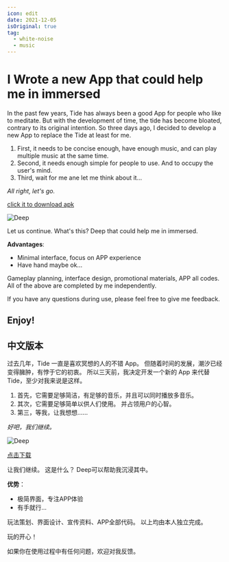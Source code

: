```yaml
---
icon: edit
date: 2021-12-05
isOriginal: true
tag:
  - white-noise
  - music
---
```


# I Wrote a new App that could help me in immersed 

In the past few years, Tide has always been a good App for people who like to meditate. But with the development of time, the tide has become bloated, contrary to its original intention. So three days ago, I decided to develop a new App to replace the Tide at least for me.

1. First, it needs to be concise enough, have enough music, and can play multiple music at the same time. 
2. Second, it needs enough simple for people to use. And to occupy the user's mind. 
3. Third, wait for me ane let me think about it...

_All right, let's go._

[click it to download apk](/apk/Deep.apk)

![Deep](/assets/images/deep.jpg)

Let us continue. What's this? Deep that could help me in immersed. 

**Advantages**:
- Minimal interface, focus on APP experience
- Have hand maybe ok...


Gameplay planning, interface design, promotional materials, APP all codes. All of the above are completed by me independently.

If you have any questions during use, please feel free to give me feedback.

Enjoy!
---
## 中文版本
过去几年，Tide 一直是喜欢冥想的人的不错 App。 但随着时间的发展，潮汐已经变得臃肿，有悖于它的初衷。 所以三天前，我决定开发一个新的 App 来代替 Tide，至少对我来说是这样。

1. 首先，它需要足够简洁，有足够的音乐，并且可以同时播放多音乐。
2. 其次，它需要足够简单以供人们使用。 并占领用户的心智。 
3. 第三，等我，让我想想……

_好吧，我们继续。_

![Deep](/assets/images/deep.jpg)

[点击下载](/apk/Deep.apk)

让我们继续。 这是什么？ Deep可以帮助我沉浸其中。

**优势**：
- 极简界面，专注APP体验
- 有手就行...

玩法策划、界面设计、宣传资料、APP全部代码。 以上均由本人独立完成。

玩的开心！

如果你在使用过程中有任何问题，欢迎对我反馈。